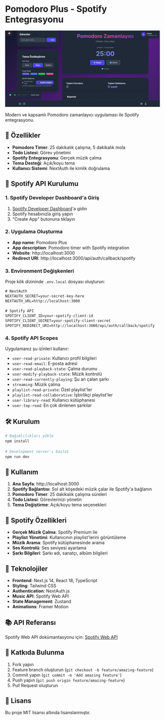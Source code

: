 # Pomodoro Plus - Spotify Entegrasyonu

<div align="center">
  <img src="docs/screenshot.png" alt="Pomodoro Plus Ekran Görüntüsü" width="800"/>
</div>

Modern ve kapsamlı Pomodoro zamanlayıcı uygulaması ile Spotify entegrasyonu.

## 🚀 Özellikler

- **Pomodoro Timer**: 25 dakikalık çalışma, 5 dakikalık mola
- **Todo Listesi**: Görev yönetimi
- **Spotify Entegrasyonu**: Gerçek müzik çalma
- **Tema Desteği**: Açık/koyu tema
- **Kullanıcı Sistemi**: NextAuth ile kimlik doğrulama

## 🎵 Spotify API Kurulumu

### 1. Spotify Developer Dashboard'a Giriş
1. [Spotify Developer Dashboard](https://developer.spotify.com/dashboard)'a gidin
2. Spotify hesabınızla giriş yapın
3. "Create App" butonuna tıklayın

### 2. Uygulama Oluşturma
- **App name**: Pomodoro Plus
- **App description**: Pomodoro timer with Spotify integration
- **Website**: http://localhost:3000
- **Redirect URI**: http://localhost:3000/api/auth/callback/spotify

### 3. Environment Değişkenleri
Proje kök dizininde `.env.local` dosyası oluşturun:

```env
# NextAuth
NEXTAUTH_SECRET=your-secret-key-here
NEXTAUTH_URL=http://localhost:3000

# Spotify API
SPOTIFY_CLIENT_ID=your-spotify-client-id
SPOTIFY_CLIENT_SECRET=your-spotify-client-secret
SPOTIFY_REDIRECT_URI=http://localhost:3000/api/auth/callback/spotify
```

### 4. Spotify API Scopes
Uygulamanız şu izinleri kullanır:
- `user-read-private`: Kullanıcı profil bilgileri
- `user-read-email`: E-posta adresi
- `user-read-playback-state`: Çalma durumu
- `user-modify-playback-state`: Müzik kontrolü
- `user-read-currently-playing`: Şu an çalan şarkı
- `streaming`: Müzik çalma
- `playlist-read-private`: Özel playlist'ler
- `playlist-read-collaborative`: İşbirlikçi playlist'ler
- `user-library-read`: Kullanıcı kütüphanesi
- `user-top-read`: En çok dinlenen şarkılar

## 🛠 Kurulum

```bash
# Bağımlılıkları yükle
npm install

# Development server'ı başlat
npm run dev
```

## 📱 Kullanım

1. **Ana Sayfa**: http://localhost:3000
2. **Spotify Bağlantısı**: Sol alt köşedeki müzik çalar ile Spotify'a bağlanın
3. **Pomodoro Timer**: 25 dakikalık çalışma süreleri
4. **Todo Listesi**: Görevlerinizi yönetin
5. **Tema Değiştirme**: Açık/koyu tema seçenekleri

## 🎯 Spotify Özellikleri

- **Gerçek Müzik Çalma**: Spotify Premium ile
- **Playlist Yönetimi**: Kullanıcının playlist'lerini görüntüleme
- **Müzik Arama**: Spotify kütüphanesinde arama
- **Ses Kontrolü**: Ses seviyesi ayarlama
- **Şarkı Bilgileri**: Şarkı adı, sanatçı, albüm bilgileri

## 🔧 Teknolojiler

- **Frontend**: Next.js 14, React 18, TypeScript
- **Styling**: Tailwind CSS
- **Authentication**: NextAuth.js
- **Music API**: Spotify Web API
- **State Management**: Zustand
- **Animations**: Framer Motion

## 📚 API Referansı

Spotify Web API dokümantasyonu için: [Spotify Web API](https://developer.spotify.com/documentation/web-api)

## 🤝 Katkıda Bulunma

1. Fork yapın
2. Feature branch oluşturun (`git checkout -b feature/amazing-feature`)
3. Commit yapın (`git commit -m 'Add amazing feature'`)
4. Push yapın (`git push origin feature/amazing-feature`)
5. Pull Request oluşturun

## 📄 Lisans

Bu proje MIT lisansı altında lisanslanmıştır. 